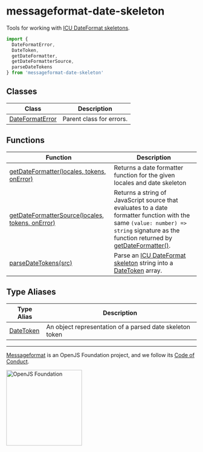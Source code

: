 # messageformat-date-skeleton

Tools for working with [ICU DateFormat skeletons](http://userguide.icu-project.org/formatparse/datetime)<!-- -->.

```js
import {
  DateFormatError,
  DateToken,
  getDateFormatter,
  getDateFormatterSource,
  parseDateTokens
} from 'messageformat-date-skeleton'

```

## Classes

|  Class | Description |
|  --- | --- |
|  [DateFormatError](https://github.com/messageformat/skeletons/blob/master/docs/messageformat-date-skeleton.dateformaterror.md) | Parent class for errors. |

## Functions

|  Function | Description |
|  --- | --- |
|  [getDateFormatter(locales, tokens, onError)](https://github.com/messageformat/skeletons/blob/master/docs/messageformat-date-skeleton.getdateformatter.md) | Returns a date formatter function for the given locales and date skeleton |
|  [getDateFormatterSource(locales, tokens, onError)](https://github.com/messageformat/skeletons/blob/master/docs/messageformat-date-skeleton.getdateformattersource.md) | Returns a string of JavaScript source that evaluates to a date formatter function with the same <code>(value: number) =&gt; string</code> signature as the function returned by [getDateFormatter()](https://github.com/messageformat/skeletons/blob/master/docs/messageformat-date-skeleton.getdateformatter.md)<!-- -->. |
|  [parseDateTokens(src)](https://github.com/messageformat/skeletons/blob/master/docs/messageformat-date-skeleton.parsedatetokens.md) | Parse an [ICU DateFormat skeleton](http://userguide.icu-project.org/formatparse/datetime) string into a [DateToken](https://github.com/messageformat/skeletons/blob/master/docs/messageformat-date-skeleton.datetoken.md) array. |

## Type Aliases

|  Type Alias | Description |
|  --- | --- |
|  [DateToken](https://github.com/messageformat/skeletons/blob/master/docs/messageformat-date-skeleton.datetoken.md) | An object representation of a parsed date skeleton token |

---

[Messageformat] is an OpenJS Foundation project, and we follow its [Code of Conduct].

[messageformat]: https://messageformat.github.io/
[code of conduct]: https://github.com/openjs-foundation/cross-project-council/blob/master/CODE_OF_CONDUCT.md

<a href="https://openjsf.org">
<img width=200 alt="OpenJS Foundation" src="https://messageformat.github.io/messageformat/logo/openjsf.svg" />
</a>